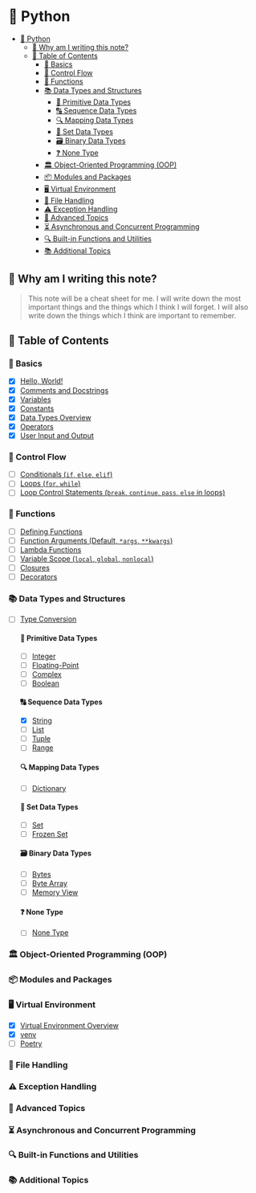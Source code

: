# 🌟 Python

- [🌟 Python](#-python)
  - [📘 Why am I writing this note?](#-why-am-i-writing-this-note)
  - [📑 Table of Contents](#-table-of-contents)
    - [📝 Basics](#-basics)
    - [🔄 Control Flow](#-control-flow)
    - [🔧 Functions](#-functions)
    - [📚 Data Types and Structures](#-data-types-and-structures)
      - [🔢 Primitive Data Types](#-primitive-data-types)
      - [🔠 Sequence Data Types](#-sequence-data-types)
      - [🔍 Mapping Data Types](#-mapping-data-types)
      - [🔗 Set Data Types](#-set-data-types)
      - [🗃️ Binary Data Types](#️-binary-data-types)
      - [❓ None Type](#-none-type)
    - [🏛️ Object-Oriented Programming (OOP)](#️-object-oriented-programming-oop)
    - [📦 Modules and Packages](#-modules-and-packages)
    - [🖥️ Virtual Environment](#️-virtual-environment)
    - [📂 File Handling](#-file-handling)
    - [⚠️ Exception Handling](#️-exception-handling)
    - [🚀 Advanced Topics](#-advanced-topics)
    - [⏳ Asynchronous and Concurrent Programming](#-asynchronous-and-concurrent-programming)
    - [🔍 Built-in Functions and Utilities](#-built-in-functions-and-utilities)
    - [📚 Additional Topics](#-additional-topics)

## 📘 Why am I writing this note?

> This note will be a cheat sheet for me. I will write down the most important things and the things which I think I will forget. I will also write down the things which I think are important to remember.

## 📑 Table of Contents

### 📝 Basics

- [x] [Hello, World!](./basics/hello-world.md)
- [x] [Comments and Docstrings](./basics/comments-and-docstrings.md)
- [x] [Variables](./basics/variables.md)
- [x] [Constants](./basics/constants.md)
- [x] [Data Types Overview](./basics/data-types-overview.md)
- [x] [Operators](./basics/operators.md)
- [x] [User Input and Output](./basics/user-input-output.md)

### 🔄 Control Flow

- [ ] [Conditionals (`if`, `else`, `elif`)](./control-flow/conditionals.md)
- [ ] [Loops (`for`, `while`)](./control-flow/loops.md)
- [ ] [Loop Control Statements (`break`, `continue`, `pass`, `else` in loops)](./control-flow/loop-control-statements.md)

### 🔧 Functions

- [ ] [Defining Functions](./functions/defining-functions.md)
- [ ] [Function Arguments (Default, `*args`, `**kwargs`)](./functions/function-arguments.md)
- [ ] [Lambda Functions](./functions/lambda-functions.md)
- [ ] [Variable Scope (`local`, `global`, `nonlocal`)](./functions/variable-scope.md)
- [ ] [Closures](./functions/closures.md)
- [ ] [Decorators](./functions/decorators.md)

### 📚 Data Types and Structures

- [ ] [Type Conversion](./data-types-and-structures/type-conversion.md)

  #### 🔢 Primitive Data Types

  - [ ] [Integer](./data-types-and-structures/int.md)
  - [ ] [Floating-Point](./data-types-and-structures/float.md)
  - [ ] [Complex](./data-types-and-structures/complex.md)
  - [ ] [Boolean](./data-types-and-structures/boolean.md)

  #### 🔠 Sequence Data Types

  - [x] [String](./data-types-and-structures/string.md)
  - [ ] [List](./data-types-and-structures/list.md)
  - [ ] [Tuple](./data-types-and-structures/tuple.md)
  - [ ] [Range](./data-types-and-structures/range.md)

  #### 🔍 Mapping Data Types

  - [ ] [Dictionary](./data-types-and-structures/dict.md)

  #### 🔗 Set Data Types

  - [ ] [Set](./data-types-and-structures/set.md)
  - [ ] [Frozen Set](./data-types-and-structures/frozenset.md)

  #### 🗃️ Binary Data Types

  - [ ] [Bytes](./data-types-and-structures/bytes.md)
  - [ ] [Byte Array](./data-types-and-structures/bytearray.md)
  - [ ] [Memory View](./data-types-and-structures/memoryview.md)

  #### ❓ None Type

  - [ ] [None Type](./data-types-and-structures/NoneType.md)

### 🏛️ Object-Oriented Programming (OOP)

### 📦 Modules and Packages

### 🖥️ Virtual Environment

- [x] [Virtual Environment Overview](./virtual-environment/virtual-environment-overview.md)
- [x] [venv](./virtual-environment/venv.md)
- [ ] [Poetry](./virtual-environment/poetry.md)

### 📂 File Handling

### ⚠️ Exception Handling

### 🚀 Advanced Topics

### ⏳ Asynchronous and Concurrent Programming

### 🔍 Built-in Functions and Utilities

### 📚 Additional Topics
